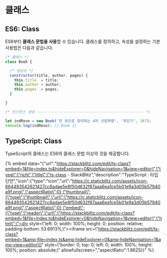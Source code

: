 # 클래스

## ES6: Class

ES6부터 **클래스 문법을 사용**할 수 있습니다. 클래스를 정의하고, 속성을 설정하는 기본 사용법은 다음과 같습니다.

```javascript
/* 클래스 */
class Book {

  /* 생성자 */
  constructor(title, author, pages) {
    this.title  = title;
    this.author = author;
    this.pages  = pages;
  }

}

/* 인스턴스 생성 ------------------------------------------------ */

let indRevo = new Book('한 권으로 정리하는 4차 산업혁명', '최진기', 367);
console.log(indRevo); // Book {}
```

## TypeScript: Class

TypeScript의 클래스는 ES6의 클래스 문법 이상의 것을 제공합니다.

{% embed data="{\"url\":\"https://stackblitz.com/edit/ts-class?embed=1&file=index.ts&hideExplorer=0&hideNavigation=1&view=editor\",\"type\":\"rich\",\"title\":\"ts-class - StackBlitz\",\"description\":\"TypeScript : 타입 단언\",\"icon\":{\"type\":\"icon\",\"url\":\"https://c.staticblitz.com/assets/icon-664493542621427cc8adae5e8f50d632f87aaa6ea1ce5b01e9a3d05b57940a9f.png\",\"aspectRatio\":0},\"thumbnail\":{\"type\":\"thumbnail\",\"url\":\"https://c.staticblitz.com/assets/icon-664493542621427cc8adae5e8f50d632f87aaa6ea1ce5b01e9a3d05b57940a9f.png\",\"aspectRatio\":0},\"embed\":{\"type\":\"reader\",\"url\":\"https://stackblitz.com/edit/ts-class?embed=1&file=index.ts&hideExplorer=0&hideNavigation=1&view=editor\",\"html\":\"<div style=\\\"left: 0; width: 100%; height: 0; position: relative; padding-bottom: 53.6913%;\\\"><iframe src=\\\"https://stackblitz.com/edit/ts-class?embed=1&amp;file=index.ts&amp;hideExplorer=0&amp;hideNavigation=1&amp;view=editor\\\" style=\\\"border: 0; top: 0; left: 0; width: 100%; height: 100%; position: absolute;\\\" allowfullscreen></iframe></div>\",\"aspectRatio\":1.8625}}" %}

